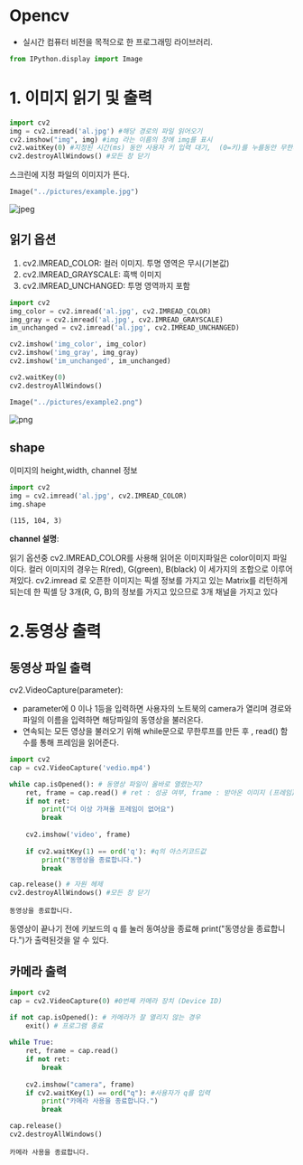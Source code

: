 # Opencv
  - 실시간 컴퓨터 비전을 목적으로 한 프로그래밍 라이브러리.


```python
from IPython.display import Image
```

# 1. 이미지 읽기 및 출력


```python
import cv2
img = cv2.imread('al.jpg') #해당 경로의 파일 읽어오기
cv2.imshow("img", img) #img 라는 이름의 창에 img를 표시
cv2.waitKey(0) #지정된 시간(ms) 동안 사용자 키 입력 대기,  (0=키)를 누를동안 무한대로 창을 띄워놈
cv2.destroyAllWindows() #모든 창 닫기
```

스크린에 지정 파일의 이미지가 뜬다.


```python
Image("../pictures/example.jpg")
```




    
![jpeg](output_5_0.jpg)
    



## 읽기 옵션
1. cv2.IMREAD_COLOR: 컬러 이미지. 투명 영역은 무시(기본값)
2. cv2.IMREAD_GRAYSCALE: 흑백 이미지
3. cv2.IMREAD_UNCHANGED: 투명 영역까지 포함


```python
import cv2
img_color = cv2.imread('al.jpg', cv2.IMREAD_COLOR)
img_gray = cv2.imread('al.jpg', cv2.IMREAD_GRAYSCALE)
im_unchanged = cv2.imread('al.jpg', cv2.IMREAD_UNCHANGED)

cv2.imshow('img_color', img_color)
cv2.imshow('img_gray', img_gray)
cv2.imshow('im_unchanged', im_unchanged)

cv2.waitKey(0)
cv2.destroyAllWindows()
```


```python
Image("../pictures/example2.png")
```




    
![png](output_8_0.png)
    



## shape
 이미지의 height,width, channel 정보


```python
import cv2
img = cv2.imread('al.jpg', cv2.IMREAD_COLOR)
img.shape
```




    (115, 104, 3)



**channel 설명**:

읽기 옵션중 cv2.IMREAD_COLOR를 사용해 읽어온 이미지파일은 color이미지 파일이다. 컬러 이미지의 경우는 R(red), G(green), B(black) 이 세가지의 조합으로 이루어져있다. cv2.imread 로 오픈한 이미지는 픽셀 정보를 가지고 있는 Matrix를 리턴하게 되는데 한 픽셀 당 3개(R, G, B)의 정보를 가지고 있으므로 3개 채널을 가지고 있다

# 2.동영상 출력

## 동영상 파일 출력

cv2.VideoCapture(parameter):

 - parameter에 0 이나 1등을 입력하면 사용자의 노트북의 camera가 열리며 경로와 파일의 이름을 입력하면 해당파일의 동영상을 불러온다.
 - 연속되는 모든 영상을 불러오기 위해 while문으로 무한루프를 만든 후 , read() 함수를 통해 프레임을 읽어준다.


```python
import cv2
cap = cv2.VideoCapture('vedio.mp4')

while cap.isOpened(): # 동영상 파일이 올바로 열렸는지?
    ret, frame = cap.read() # ret : 성공 여부, frame : 받아온 이미지 (프레임)
    if not ret:
        print("더 이상 가져올 프레임이 없어요")
        break
        
    cv2.imshow('video', frame)
    
    if cv2.waitKey(1) == ord('q'): #q의 아스키코드값
        print("동영상을 종료합니다.")
        break

cap.release() # 자원 헤제
cv2.destroyAllWindows() #모든 창 닫기
```

    동영상을 종료합니다.
    

동영상이 끝나기 전에 키보드의 q 를 눌러 동여상을 종료해 print("동영상을 종료합니다.")가 출력된것을 알 수 있다.

## 카메라 출력


```python
import cv2
cap = cv2.VideoCapture(0) #0번째 카메라 장치 (Device ID)

if not cap.isOpened(): # 카메라가 잘 열리지 않는 경우
    exit() # 프로그램 종료
    
while True:
    ret, frame = cap.read()
    if not ret:
        break
    
    cv2.imshow("camera", frame)
    if cv2.waitKey(1) == ord("q"): #사용자가 q를 입력
        print("카메라 사용을 종료합니다.")
        break

cap.release()
cv2.destroyAllWindows() 
```

    카메라 사용을 종료합니다.
    
